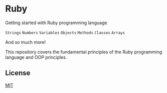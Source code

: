 # Ruby

Getting started with Ruby programming language

`Strings`
`Numbers`
`Variables`
`Objects`
`Methods`
`Classes`
`Arrays`

And so much more!

This repository covers the fundamental principles of the Ruby programming language
and OOP principles.

## License
[MIT](https://choosealicense.com/licenses/mit/)
